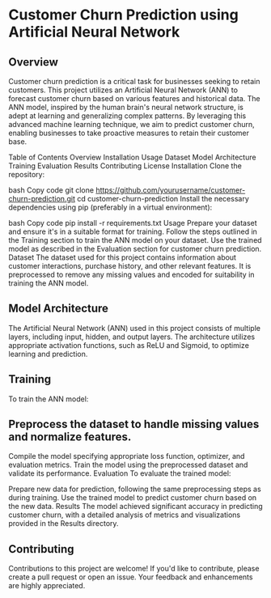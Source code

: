 # Customer Churn Prediction using Artificial Neural Network
## Overview
Customer churn prediction is a critical task for businesses seeking to retain customers. This project utilizes an Artificial Neural Network (ANN) to forecast customer churn based on various features and historical data. The ANN model, inspired by the human brain's neural network structure, is adept at learning and generalizing complex patterns. By leveraging this advanced machine learning technique, we aim to predict customer churn, enabling businesses to take proactive measures to retain their customer base.

Table of Contents
Overview
Installation
Usage
Dataset
Model Architecture
Training
Evaluation
Results
Contributing
License
Installation
Clone the repository:

bash
Copy code
git clone https://github.com/yourusername/customer-churn-prediction.git
cd customer-churn-prediction
Install the necessary dependencies using pip (preferably in a virtual environment):

bash
Copy code
pip install -r requirements.txt
Usage
Prepare your dataset and ensure it's in a suitable format for training.
Follow the steps outlined in the Training section to train the ANN model on your dataset.
Use the trained model as described in the Evaluation section for customer churn prediction.
Dataset
The dataset used for this project contains information about customer interactions, purchase history, and other relevant features. It is preprocessed to remove any missing values and encoded for suitability in training the ANN model.

## Model Architecture
The Artificial Neural Network (ANN) used in this project consists of multiple layers, including input, hidden, and output layers. The architecture utilizes appropriate activation functions, such as ReLU and Sigmoid, to optimize learning and prediction.

## Training
To train the ANN model:

## Preprocess the dataset to handle missing values and normalize features.
Compile the model specifying appropriate loss function, optimizer, and evaluation metrics.
Train the model using the preprocessed dataset and validate its performance.
Evaluation
To evaluate the trained model:

Prepare new data for prediction, following the same preprocessing steps as during training.
Use the trained model to predict customer churn based on the new data.
Results
The model achieved significant accuracy in predicting customer churn, with a detailed analysis of metrics and visualizations provided in the Results directory.

## Contributing
Contributions to this project are welcome! If you'd like to contribute, please create a pull request or open an issue. Your feedback and enhancements are highly appreciated.


